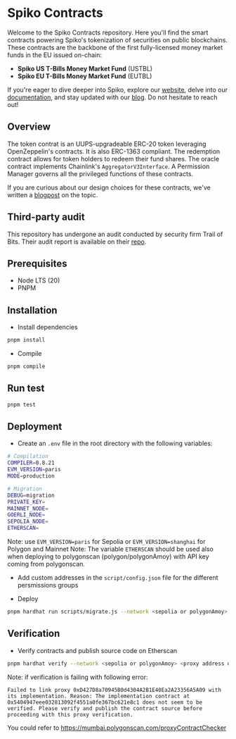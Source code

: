# Spiko Contracts

Welcome to the Spiko Contracts repository. Here you'll find the smart contracts powering Spiko's tokenization of securities on public blockchains. These contracts are the backbone of the first fully-licensed money market funds in the EU issued on-chain:

- **Spiko US T-Bills Money Market Fund** (USTBL)
- **Spiko EU T-Bills Money Market Fund** (EUTBL)

If you're eager to dive deeper into Spiko, explore our [website](https://www.spiko.xyz), delve into our [documentation](https://docs.spiko.xyz), and stay updated with our [blog](https://www.spiko.xyz/blog). Do not hesitate to reach out!

## Overview

The token contrat is an UUPS-upgradeable ERC-20 token leveraging OpenZeppelin's contracts. It is also ERC-1363 compliant. The redemption contract allows for token holders to redeem their fund shares. The oracle contract implements Chainlink's `AggregatorV3Interface`. A Permission Manager governs all the privileged functions of these contracts.

If you are curious about our design choices for these contracts, we've written a [blogpost](https://www.spiko.xyz/blog) on the topic.

## Third-party audit

This repository has undergone an audit conducted by security firm Trail of Bits. Their audit report is available on their [repo](https://github.com/trailofbits/publications).

## Prerequisites

- Node LTS (20)
- PNPM

## Installation

- Install dependencies

```sh
pnpm install
```

- Compile

```sh
pnpm compile
```

## Run test

```sh
pnpm test
```

## Deployment

- Create an `.env` file in the root directory with the following variables:

```sh
# Compilation
COMPILER=0.8.21
EVM_VERSION=paris
MODE=production

# Migration
DEBUG=migration
PRIVATE_KEY=
MAINNET_NODE=
GOERLI_NODE=
SEPOLIA_NODE=
ETHERSCAN=
```

Note: use `EVM_VERSION=paris` for Sepolia or `EVM_VERSION=shanghai` for Polygon and Mainnet
Note: The variable `ETHERSCAN` should be used also when deploying to polygonscan (polygon/polygonAmoy) with API key coming from polygonscan.

- Add custom addresses in the `script/config.json` file for the different persmissions groups

- Deploy

```sh
pnpm hardhat run scripts/migrate.js --network <sepolia or polygonAmoy>
```

## Verification

- Verify contracts and publish source code on Etherscan

```sh
pnpm hardhat verify --network <sepolia or polygonAmoy> <proxy address of the smart contracts to be verified> <for all contracts except PermissionManager, address of the PermissionManager>
```

Note: if verification is failing with following error:

```
Failed to link proxy 0xD427D8a70945B0d4304A2B1E40Ea2A23356A5A09 with its implementation. Reason: The implementation contract at 0x5404947eee032813092f4551a0fe367bc621e8c1 does not seem to be verified. Please verify and publish the contract source before proceeding with this proxy verification.
```

You could refer to https://mumbai.polygonscan.com/proxyContractChecker
